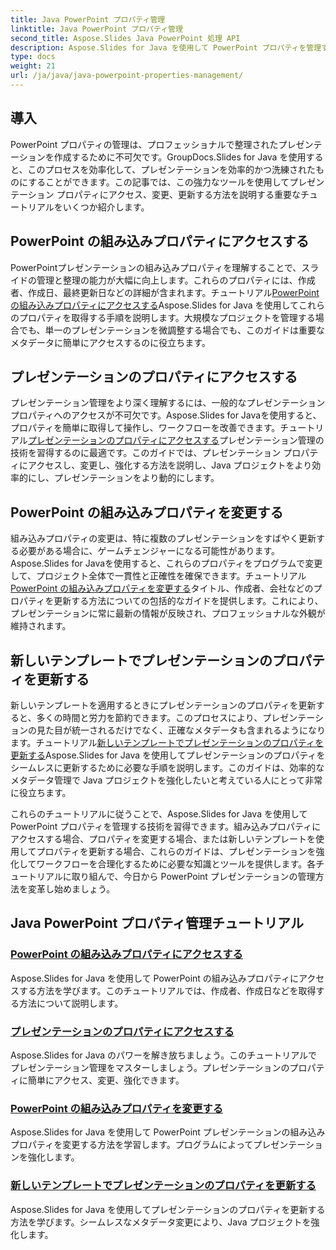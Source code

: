 ```yaml
---
title: Java PowerPoint プロパティ管理
linktitle: Java PowerPoint プロパティ管理
second_title: Aspose.Slides Java PowerPoint 処理 API
description: Aspose.Slides for Java を使用して PowerPoint プロパティを管理する方法を学びます。包括的なチュートリアルを使用して、プロパティに簡単にアクセス、変更、更新できます。
type: docs
weight: 21
url: /ja/java/java-powerpoint-properties-management/
---
```


## 導入

PowerPoint プロパティの管理は、プロフェッショナルで整理されたプレゼンテーションを作成するために不可欠です。GroupDocs.Slides for Java を使用すると、このプロセスを効率化して、プレゼンテーションを効率的かつ洗練されたものにすることができます。この記事では、この強力なツールを使用してプレゼンテーション プロパティにアクセス、変更、更新する方法を説明する重要なチュートリアルをいくつか紹介します。

## PowerPoint の組み込みプロパティにアクセスする

PowerPointプレゼンテーションの組み込みプロパティを理解することで、スライドの管理と整理の能力が大幅に向上します。これらのプロパティには、作成者、作成日、最終更新日などの詳細が含まれます。チュートリアル[PowerPoint の組み込みプロパティにアクセスする](./access-built-in-properties-powerpoint/)Aspose.Slides for Java を使用してこれらのプロパティを取得する手順を説明します。大規模なプロジェクトを管理する場合でも、単一のプレゼンテーションを微調整する場合でも、このガイドは重要なメタデータに簡単にアクセスするのに役立ちます。

## プレゼンテーションのプロパティにアクセスする

プレゼンテーション管理をより深く理解するには、一般的なプレゼンテーションプロパティへのアクセスが不可欠です。Aspose.Slides for Javaを使用すると、プロパティを簡単に取得して操作し、ワークフローを改善できます。チュートリアル[プレゼンテーションのプロパティにアクセスする](./access-presentation-properties/)プレゼンテーション管理の技術を習得するのに最適です。このガイドでは、プレゼンテーション プロパティにアクセスし、変更し、強化する方法を説明し、Java プロジェクトをより効率的にし、プレゼンテーションをより動的にします。

## PowerPoint の組み込みプロパティを変更する

組み込みプロパティの変更は、特に複数のプレゼンテーションをすばやく更新する必要がある場合に、ゲームチェンジャーになる可能性があります。 Aspose.Slides for Javaを使用すると、これらのプロパティをプログラムで変更して、プロジェクト全体で一貫性と正確性を確保できます。チュートリアル[PowerPoint の組み込みプロパティを変更する](./modify-built-in-properties-powerpoint/)タイトル、作成者、会社などのプロパティを更新する方法についての包括的なガイドを提供します。これにより、プレゼンテーションに常に最新の情報が反映され、プロフェッショナルな外観が維持されます。

## 新しいテンプレートでプレゼンテーションのプロパティを更新する

新しいテンプレートを適用するときにプレゼンテーションのプロパティを更新すると、多くの時間と労力を節約できます。このプロセスにより、プレゼンテーションの見た目が統一されるだけでなく、正確なメタデータも含まれるようになります。チュートリアル[新しいテンプレートでプレゼンテーションのプロパティを更新する](./update-presentation-properties-new-template/)Aspose.Slides for Java を使用してプレゼンテーションのプロパティをシームレスに更新するために必要な手順を説明します。このガイドは、効率的なメタデータ管理で Java プロジェクトを強化したいと考えている人にとって非常に役立ちます。

これらのチュートリアルに従うことで、Aspose.Slides for Java を使用して PowerPoint プロパティを管理する技術を習得できます。組み込みプロパティにアクセスする場合、プロパティを変更する場合、または新しいテンプレートを使用してプロパティを更新する場合、これらのガイドは、プレゼンテーションを強化してワークフローを合理化するために必要な知識とツールを提供します。各チュートリアルに取り組んで、今日から PowerPoint プレゼンテーションの管理方法を変革し始めましょう。
## Java PowerPoint プロパティ管理チュートリアル
### [PowerPoint の組み込みプロパティにアクセスする](./access-built-in-properties-powerpoint/)
Aspose.Slides for Java を使用して PowerPoint の組み込みプロパティにアクセスする方法を学びます。このチュートリアルでは、作成者、作成日などを取得する方法について説明します。
### [プレゼンテーションのプロパティにアクセスする](./access-presentation-properties/)
Aspose.Slides for Java のパワーを解き放ちましょう。このチュートリアルでプレゼンテーション管理をマスターしましょう。プレゼンテーションのプロパティに簡単にアクセス、変更、強化できます。
### [PowerPoint の組み込みプロパティを変更する](./modify-built-in-properties-powerpoint/)
Aspose.Slides for Java を使用して PowerPoint プレゼンテーションの組み込みプロパティを変更する方法を学習します。プログラムによってプレゼンテーションを強化します。
### [新しいテンプレートでプレゼンテーションのプロパティを更新する](./update-presentation-properties-new-template/)
Aspose.Slides for Java を使用してプレゼンテーションのプロパティを更新する方法を学びます。シームレスなメタデータ変更により、Java プロジェクトを強化します。